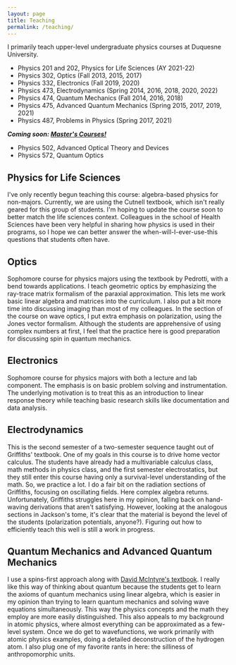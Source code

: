 ```yaml
---
layout: page
title: Teaching
permalink: /teaching/
---
```


I primarily teach upper-level undergraduate physics courses at Duquesne University.

* Physics 201 and 202, Physics for Life Sciences (AY 2021-22)
* Physics 302, Optics (Fall 2013, 2015, 2017)
* Physics 332, Electronics (Fall 2019, 2020)
* Physics 473, Electrodynamics (Spring 2014, 2016, 2018, 2020, 2022)
* Physics 474, Quantum Mechanics (Fall 2014, 2016, 2018)
* Physics 475, Advanced Quantum Mechanics (Spring 2015, 2017, 2019, 2021)
* Physics 487, Problems in Physics (Spring 2017, 2021)

***Coming soon: [Master's Courses!](https://www.duq.edu/academics/schools/natural-and-environmental-sciences/academics/departments-and-programs/physics/professional-masters-degree-in-applied-physics)***
* Physics 502, Advanced Optical Theory and Devices
* Physics 572, Quantum Optics

## Physics for Life Sciences
I've only recently begun teaching this course: algebra-based physics for non-majors.  Currently, we are using the Cutnell textbook, which isn't really geared for this group of students.  I'm hoping to update the course soon to better match the life sciences context.  Colleagues in the school of Health Sciences have been very helpful in sharing how physics is used in their programs, so I hope we can better answer the when-will-I-ever-use-this questions that students often have.

## Optics
Sophomore course for physics majors using the textbook by Pedrotti, with a bend towards applications.  I teach geometric optics by emphasizing the ray-trace matrix formalism of the paraxial approximation.  This lets me work basic linear algebra and matrices into the curriculum.  I also put a bit more time into discussing imaging than most of my colleagues.  In the section of the course on wave optics, I put extra emphasis on polarization, using the Jones vector formalism.  Although the students are apprehensive of using complex numbers at first, I feel that the practice here is good preparation for discussing spin in quantum mechanics.

## Electronics
Sophomore course for physics majors with both a lecture and lab component.  The emphasis is on basic problem solving and instrumentation.  The underlying motivation is to treat this as an introduction to linear response theory while teaching basic research skills like documentation and data analysis.

## Electrodynamics
This is the second semester of a two-semester sequence taught out of Griffiths' textbook.  One of my goals in this course is to drive home vector calculus.  The students have already had a multivariable calculus class, math methods in physics class, and the first semester electrostatics, but they still enter this course having only a survival-level understanding of the math.  So, we practice a lot.  I do a fair bit on the radiation sections of Griffiths, focusing on oscillating fields.  Here complex algebra returns.  Unfortunately, Griffiths struggles here in my opinion, falling back on hand-waving derivations that aren't satisfying.  However, looking at the analogous sections in Jackson's tome, it's clear that the material is beyond the level of the students (polarization potentials, anyone?).  Figuring out how to efficiently teach this well is still a work in progress.

## Quantum Mechanics and Advanced Quantum Mechanics
I use a spins-first approach along with [David McIntyre's textbook](http://physics.oregonstate.edu/portfolioswiki/doku.php?id=texts:quantumbook:start).  I really like this way of thinking about quantum because the students get to learn the axioms of quantum mechanics using linear algebra, which is easier in my opinion than trying to learn quantum mechanics and solving wave equations simultaneously.  This way the physics concepts and the math they employ are more easily distinguished.  This also appeals to my background in atomic physics, where almost everything can be approximated as a few-level system.  Once we do get to wavefunctions, we work primarily with atomic physics examples, doing a detailed deconstruction of the hydrogen atom.  I also plug one of my favorite rants in here: the silliness of anthropomorphic units.